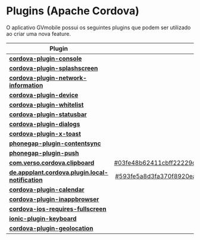 # Plugins (Apache Cordova)

O aplicativo GVmobile possui os seguintes plugins que podem ser utilizado ao criar uma nova feature.

|Plugin|Versão|
|---|---:|
|**[cordova-plugin-console](https://github.com/apache/cordova-plugin-console)**|~1.0.1|
|**[cordova-plugin-splashscreen](https://github.com/apache/cordova-plugin-splashscreen)**|~2.1.0|
|**[cordova-plugin-network-information](https://github.com/apache/cordova-plugin-network-information)**|~1.0.1|
|**[cordova-plugin-device](https://github.com/apache/cordova-plugin-device)**|~1.0.1|
|**[cordova-plugin-whitelist](https://github.com/apache/cordova-plugin-whitelist)**|~1.1.0|
|**[cordova-plugin-statusbar](https://github.com/apache/cordova-plugin-statusbar)**|~1.0.1|
|**[cordova-plugin-dialogs](https://github.com/apache/cordova-plugin-dialogs)**|~1.1.1|
|**[cordova-plugin-x-toast](https://github.com/EddyVerbruggen/Toast-PhoneGap-Plugin)**|~2.2.0|
|**[phonegap-plugin-contentsync](https://github.com/phonegap/phonegap-plugin-contentsync.git)**|1.1.12|
|**[phonegap-plugin-push](https://github.com/phonegap/phonegap-plugin-push.git)**|~1.2.3|
|**[com.verso.cordova.clipboard](https://github.com/VersoSolutions/CordovaClipboard)**|[#03fe48b62411cbff22229ca13cc3ac8b282f7945](https://github.com/VersoSolutions/CordovaClipboard#03fe48b62411cbff22229ca13cc3ac8b282f7945)|
|**[de.appplant.cordova.plugin.local-notification](https://github.com/katzer/cordova-plugin-local-notifications)**|[#593fe5a8d3fa370f8920eae41f739f66e6889a26](https://github.com/katzer/cordova-plugin-local-notifications#593fe5a8d3fa370f8920eae41f739f66e6889a26)|
|**[cordova-plugin-calendar](https://github.com/EddyVerbruggen/Calendar-PhoneGap-Plugin)**|~4.4.1|
|**[cordova-plugin-inappbrowser](https://github.com/apache/cordova-plugin-inappbrowser)**|~1.0.1|
|**[cordova-ios-requires-fullscreen](https://www.npmjs.com/package/cordova-ios-requires-fullscreen)**|~0.0.2|
|**[ionic-plugin-keyboard](https://github.com/driftyco/ionic-plugin-keyboard)**|~1.0.7|
|**[cordova-plugin-geolocation](https://github.com/apache/cordova-plugin-geolocation)**|~1.0.1|